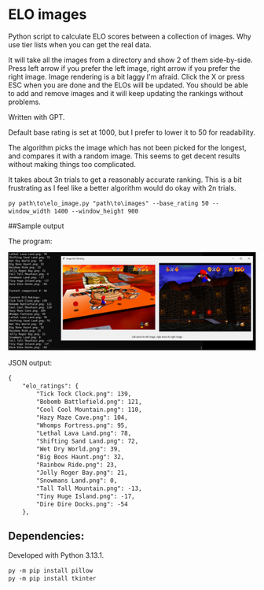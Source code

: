 # ELO images
Python script to calculate ELO scores between a collection of images. Why use tier lists when you can get the real data.

It will take all the images from a directory and show 2 of them side-by-side. Press left arrow if you prefer the left image, right arrow if you prefer the right image. Image rendering is a bit laggy I'm afraid. Click the X or press ESC when you are done and the ELOs will be updated. You should be able to add and remove images and it will keep updating the rankings without problems.

Written with GPT.

Default base rating is set at 1000, but I prefer to lower it to 50 for readability.

The algorithm picks the image which has not been picked for the longest, and compares it with a random image. This seems to get decent results without making things too complicated.

It takes about 3n trials to get a reasonably accurate ranking. This is a bit frustrating as I feel like a better algorithm would do okay with 2n trials.


```
py path\to\elo_image.py "path\to\images" --base_rating 50 --window_width 1400 --window_height 900
```

##Sample output

The program:

![Screenshot of program](https://raw.githubusercontent.com/RyanBabij/ELO-images/refs/heads/main/sample.png)

JSON output:

```
{
    "elo_ratings": {
        "Tick Tock Clock.png": 139,
        "Bobomb Battlefield.png": 121,
        "Cool Cool Mountain.png": 110,
        "Hazy Maze Cave.png": 104,
        "Whomps Fortress.png": 95,
        "Lethal Lava Land.png": 78,
        "Shifting Sand Land.png": 72,
        "Wet Dry World.png": 39,
        "Big Boos Haunt.png": 32,
        "Rainbow Ride.png": 23,
        "Jolly Roger Bay.png": 21,
        "Snowmans Land.png": 0,
        "Tall Tall Mountain.png": -13,
        "Tiny Huge Island.png": -17,
        "Dire Dire Docks.png": -54
    },
```


## Dependencies:

Developed with Python 3.13.1.

```
py -m pip install pillow
py -m pip install tkinter
```
